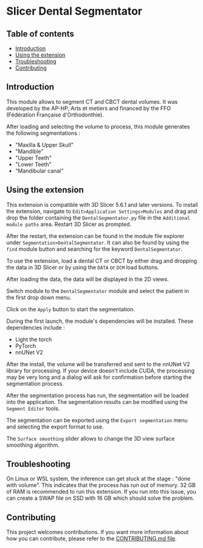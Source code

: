 # Slicer Dental Segmentator

## Table of contents

* [Introduction](#introduction)
* [Using the extension](#using-the-extension)
* [Troubleshooting](#troubleshooting)
* [Contributing](#contributing)

## Introduction

This module allows to segment CT and CBCT dental volumes.
It was developed by the AP-HP, Arts et metiers and financed by the FFO (Fédération Française d'Orthodonthie).

After loading and selecting the volume to process, this module generates the following segmentations : 
* "Maxilla & Upper Skull"
* "Mandible"
* "Upper Teeth"
* "Lower Teeth"
* "Mandibular canal"

## Using the extension

This extension is compatible with 3D Slicer 5.6.1 and later versions.
To install the extension, navigate to `Edit>Application Settings>Modules` and drag and drop the folder containing
the `DentalSegmentator.py` file in the `Additional module paths` area. Restart 3D Slicer as prompted.

After the restart, the extension can be found in the module file explorer under `Segmentation>DentalSegmentator`.
It can also be found by using the `find` module button and searching for the keyword `DentalSegmentator`.

To use the extension, load a dental CT or CBCT by either drag and dropping the data in 3D Slicer or by using the
`DATA` or `DCM` load buttons.

After loading the data, the data will be displayed in the 2D views.

Switch module to the `DentalSegmentator` module and select the patient in the first drop down menu.

Click on the `Apply` button to start the segmentation.

During the first launch, the module's dependencies will be installed. These dependencies include : 
* Light the torch
* PyTorch
* nnUNet V2 

After the install, the volume will be transferred and sent to the nnUNet V2 library for processing.
If your device doesn't include CUDA, the processing may be very long and a dialog will ask for confirmation before
starting the segmentation process.

After the segmentation process has run, the segmentation will be loaded into the application.
The segmentation results can be modified using the `Segment Editor` tools.

The segmentation can be exported using the `Export segmentation` menu and selecting the export format to use.

The `Surface smoothing` slider allows to change the 3D view surface smoothing algorithm.

## Troubleshooting

On Linux or WSL system, the inference can get stuck at the stage : "done with volume".
This indicates that the process has run out of memory. 32 GB of RAM is recommended to run this extension. If you run 
into this issue, you can create a SWAP file on SSD with 16 GB which should solve the problem.

## Contributing

This project welcomes contributions. If you want more information about how you can contribute, please refer to
the [CONTRIBUTING.md file](CONTRIBUTING.md).
